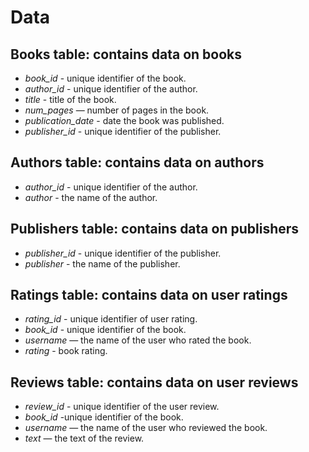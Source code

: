 # Data

## Books table: contains data on books
- *book_id* - unique identifier of the book.
- *author_id* - unique identifier of the author.
- *title* - title of the book.
- *num_pages* — number of pages in the book.
- *publication_date* - date the book was published.
- *publisher_id* - unique identifier of the publisher.

## Authors table: contains data on authors
- *author_id* - unique identifier of the author.
- *author* - the name of the author.

## Publishers table: contains data on publishers
- *publisher_id* - unique identifier of the publisher.
- *publisher* - the name of the publisher.

## Ratings table: contains data on user ratings
- *rating_id* - unique identifier of user rating.
- *book_id* - unique identifier of the book.
- *username* — the name of the user who rated the book.
- *rating* - book rating.

## Reviews table: contains data on user reviews
- *review_id* - unique identifier of the user review.
- *book_id* -unique identifier of the book.
- *username* — the name of the user who reviewed the book.
- *text* — the text of the review.
